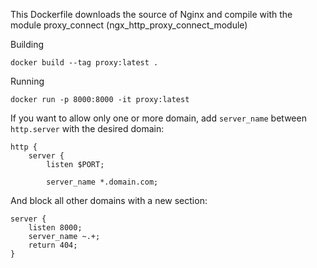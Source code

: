 This Dockerfile downloads the source of Nginx and compile with the module proxy_connect (ngx_http_proxy_connect_module)

Building

```
docker build --tag proxy:latest .
```

Running

```
docker run -p 8000:8000 -it proxy:latest
```

If you want to allow only one or more domain, add `server_name` between `http.server` with the desired domain:

```
http {
    server {
        listen $PORT;

        server_name *.domain.com;
```

And block all other domains with a new section:

```
server {
    listen 8000;
    server_name ~.+;
    return 404;
}
```
